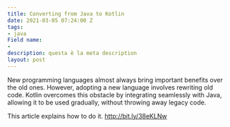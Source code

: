 ```yaml
---
title: Converting from Java to Kotlin
date: 2021-03-05 07:24:00 Z
tags:
- java
Field name:
- 
description: questa è la meta description
layout: post
---
```


New programming languages almost always bring important benefits over the old ones. However, adopting a new language involves rewriting old code. Kotlin overcomes this obstacle by integrating seamlessly with Java, allowing it to be used gradually, without throwing away legacy code.

This article explains how to do it.
http://bit.ly/38eKLNw